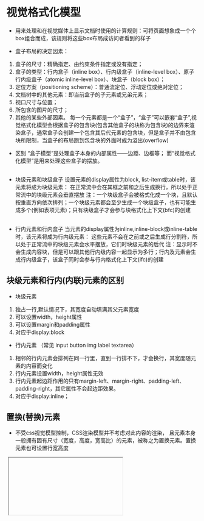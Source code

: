 # 视觉格式化模型
- 用来处理和在视觉媒体上显示文档时使用的计算规则：可将页面想象成一个个box组合而成，该规则将这些box布局成访问者看到的样子

- 盒子布局的决定因素：
1. 盒子的尺寸：精确指定、由约束条件指定或没有指定；
2. 盒子的类型：行内盒子（inline box）、行内级盒子（inline-level box）、原子行内级盒子（atomic inline-level box）、块盒子（block box）；
3. 定位方案（positioning scheme）：普通流定位、浮动定位或绝对定位；
4. 文档树中的其他元素：即当前盒子的子元素或兄弟元素；
5. 视口尺寸与位置；
6. 所包含的图片的尺寸；
7. 其他的某些外部因素。
每一个元素都是一个“盒子”，“盒子”可以嵌套“盒子”,视觉格式化模型会根据盒子的包含块(包含其他盒子的块称为包含块)的边界来渲染盒子，通常盒子会创建一个包含其后代元素的包含块，但是盒子并不由包含块所限制，当盒子的布局跑到包含块的外面时成为溢出(overflow)

- 区别
“盒子模型”是处理盒子本身的内部属性——边距、边框等；
而“视觉格式化模型”是用来处理这些盒子的摆放。

## 
- 块级元素和块级盒子
设置元素的display属性为block, list-item或table时，该元素将成为块级元素： 在正常流中会在其框之前和之后生成换行，所以处于正常流中的块级元素会垂直摆放
注：一个块级盒子会被格式化成一个块，且默认按垂直方向依次排列；一个块级元素都会至少生成一个块级盒子，也有可能生成多个(例如表项元素)；只有块级盒子才会参与块格式化上下文(bfc)的创建

##
- 行内元素和行内盒子
当元素的display属性为inline,inline-block或inline-table时，该元素将成为行内级元素： 这些元素不会在之前或之后生成行分割符，所以处于正常流中的块级元素会水平摆放，它们时块级元素的后代
注：显示时不会生成内容块，但是可以跟其他行内级内容一起显示为多行；行内及元素会生成行内级盒子，该盒子同时会参与行内格式化上下文(ifc)的创建

## 块级元素和行内(内联)元素的区别
- 块级元素
1. 独占一行,默认情况下，其宽度自动填满其父元素宽度
2. 可以设置width，height属性
3. 可以设置margin和padding属性
4. 对应于display:block
- 行内元素 （常见 input button img label textarea）
1. 相邻的行内元素会排列在同一行里，直到一行排不下，才会换行，其宽度随元素的内容而变化
2. 行内元素设置width，height属性无效
3. 行内元素起边距作用的只有margin-left、margin-right、padding-left、padding-right，其它属性不会起边距效果。
4. 对应于display:inline；

## 置换(替换)元素
- 不受css视觉模型控制，CSS渲染模型并不考虑对此内容的渲染，
且元素本身一般拥有固有尺寸（宽度，高度，宽高比）的元素，被称之为置换元素。置换元素也可设置行宽高度
<img src=""/>
<iframe src=""/>
<canvas />
<video src=""/>
<textarea>
<select>
<object>


## 非置换元素
- 除置换元素之外，所有的元素都是非置换元素。
注：<a> <span> 是行内非置换元素，但是浮动后的行内非替换元素可以使用width和height


